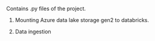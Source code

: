 Contains .py files of the project.

1. Mounting Azure data lake storage gen2 to databricks.

2. Data ingestion
